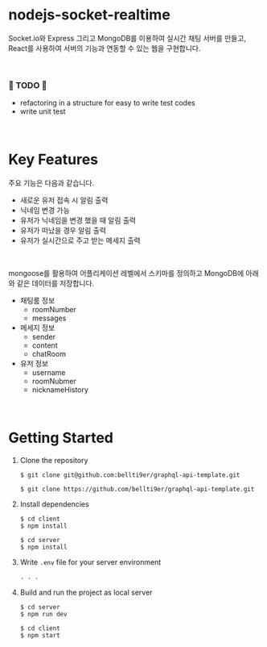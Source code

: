# nodejs-socket-realtime

Socket.io와 Express 그리고 MongoDB를 이용하여 실시간 채팅 서버를 만들고, React를 사용하여 서버의 기능과 연동할 수 있는 웹을 구현합니다.

</br>

### 🚧 TODO 🚧

- refactoring in a structure for easy to write test codes
- write unit test

</br>

# Key Features

주요 기능은 다음과 같습니다.

- 새로운 유저 접속 시 알림 출력
- 닉네임 변경 가능
- 유저가 닉네임을 변경 했을 때 알림 출력
- 유저가 떠났을 경우 알림 출력
- 유저가 실시간으로 주고 받는 메세지 출력

</br>

mongoose를 활용하여 어플리케이션 레벨에서 스키마를 정의하고 MongoDB에 아래와 같은 데이터를 저장합니다.

- 채팅룸 정보
  - roomNumber
  - messages
- 메세지 정보
  - sender
  - content
  - chatRoom
- 유저 정보
  - username
  - roomNubmer
  - nicknameHistory

</br>

# Getting Started
1. Clone the repository

    ```shell
    $ git clone git@github.com:bellti9er/graphql-api-template.git

    $ git clone https://github.com/bellti9er/graphql-api-template.git
    ```


2. Install dependencies

    ```shell
    $ cd client
    $ npm install

    $ cd server
    $ npm install
    ```


3. Write `.env` file for your server environment

    ```txt
    . . . 
    ```


4. Build and run the project as local server

    ```shell
    $ cd server
    $ npm run dev

    $ cd client
    $ npm start
    ```

</br>

